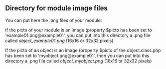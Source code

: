 
Directory for module image files
--------------------------------

You can put here the .png files of your module:


If the picto of your module is an image (property $picto has been set to 'example01.png@example01', you can put into this
directory a .png file called *object_example01.png* (16x16 or 32x32 pixels)


If the picto of an object is an image (property $picto of the object.class.php has been set to 'myobject.png@example01', then you can put into this
directory a .png file called *object_myobject.png* (16x16 or 32x32 pixels)

